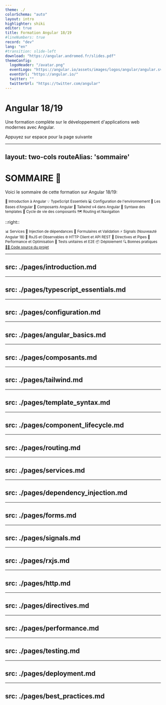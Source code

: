 ```yaml
---
theme: ./
colorSchema: "auto"
layout: intro
highlighter: shiki
editor: true
title: Formation Angular 18/19
#lineNumbers: true
record: "dev"
lang: "en"
#transition: slide-left
download: "https://angular.andromed.fr/slides.pdf"
themeConfig:
  logoHeader: "/avatar.png"
  eventLogo: "https://angular.io/assets/images/logos/angular/angular.svg"
  eventUrl: "https://angular.io/"
  twitter: ""
  twitterUrl: "https://twitter.com/angular"
---
```


# Angular 18/19

Une formation complète sur le développement d'applications web modernes avec Angular.

<div class="pt-12">
  <span @click="next" class="px-2 p-1 rounded cursor-pointer hover:bg-white hover:bg-opacity-10">
    Appuyez sur espace pour la page suivante <carbon:arrow-right class="inline"/>
  </span>
</div>

---
layout: two-cols
routeAlias: 'sommaire'
---

<a name="SOMMAIRE" id="sommaire"></a>

# SOMMAIRE 📜

Voici le sommaire de cette formation sur Angular 18/19:

<small>

<div class="flex flex-col gap-2">
<Link to="introduction-angular">🚀 Introduction à Angular</Link>
<Link to="typescript-essentials">💡 TypeScript Essentiels</Link>
<Link to="configuration-environnement">💻 Configuration de l'environnement</Link>
<Link to="angular-basics">🎯 Les Bases d'Angular</Link>
<Link to="composants-angular">🔧 Composants Angular</Link>
<Link to="tailwind-setup">🎨 Tailwind v4 dans Angular</Link>
<Link to="template-syntax">📝 Syntaxe des templates</Link>
<Link to="component-lifecycle">🔄 Cycle de vie des composants</Link>
<Link to="routing-navigation">🗺️ Routing et Navigation</Link>
</div>

</small>

::right::

<small>

<div class="flex flex-col gap-2">
<Link to="services-dependency-injection">📊 Services</Link>
<Link to="dependency-injection">💉 Injection de dépendances</Link>
<Link to="forms-validation">📝 Formulaires et Validation</Link>
<Link to="signals">⚡ Signals (Nouveauté Angular 18)</Link>
<Link to="rxjs-observables">🔄 RxJS et Observables</Link>
<Link to="http-client">🌐 HTTP Client et API REST</Link>
<Link to="directives-pipes">📱 Directives et Pipes</Link>
<Link to="performance">🚀 Performance et Optimisation</Link>
<Link to="testing">🧪 Tests unitaires et E2E</Link>
<Link to="deployment">📦 Déploiement</Link>
<Link to="best-practices">🔍 Bonnes pratiques</Link>
<a href="https://github.com/JSurquin/angular-19-mini-blog" target="_blank">🧑‍💻 Code source du projet</a>
</div>

</small>

---
src: ./pages/introduction.md
---

---
src: ./pages/typescript_essentials.md
---

---
src: ./pages/configuration.md
---

---
src: ./pages/angular_basics.md
---

---
src: ./pages/composants.md
---

---
src: ./pages/tailwind.md
---

---
src: ./pages/template_syntax.md
---

---
src: ./pages/component_lifecycle.md
---

---
src: ./pages/routing.md
---

---
src: ./pages/services.md
---

---
src: ./pages/dependency_injection.md
---

---
src: ./pages/forms.md
---

---
src: ./pages/signals.md
---

---
src: ./pages/rxjs.md
---

---
src: ./pages/http.md
---

---
src: ./pages/directives.md
---

---
src: ./pages/performance.md
---

---
src: ./pages/testing.md
---

---
src: ./pages/deployment.md
---

---
src: ./pages/best_practices.md
---

